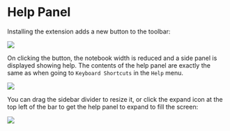 Help Panel
===========

Installing the extension adds a new button to the toolbar:

![](icon.png)

On clicking the button, the notebook width is reduced and a side panel is displayed showing help.
The contents of the help panel are exactly the same as when going to `Keyboard Shortcuts` in the `Help` menu.

![](help_panel_ext.png)

You can drag the sidebar divider to resize it, or click the expand icon at the top left of the bar to get the help panel to expand to fill the screen:

![](help_panel_ext_fullscreen.png)
